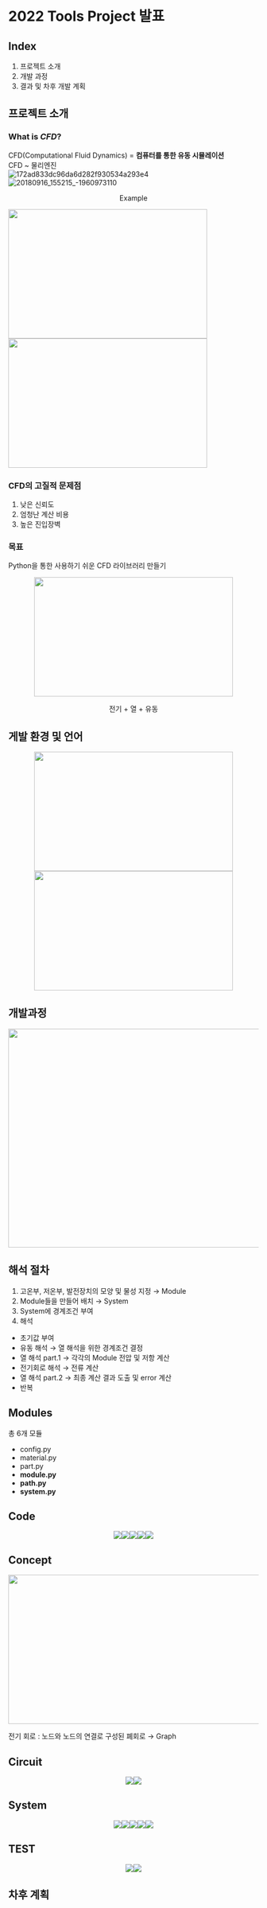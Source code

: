 # **2022 Tools Project 발표**
## **Index**
1. 프로젝트 소개
2. 개발 과정
3. 결과 및 차후 개발 계획

## **프로젝트 소개**
### **What is _CFD_?**  
CFD(Computational Fluid Dynamics) = **컴퓨터를 통한 유동 시뮬레이션**  
CFD ~ 물리엔진  
![172ad833dc96da6d282f930534a293e4](https://user-images.githubusercontent.com/97779416/188765074-ad3edbdf-9c97-4d3c-b633-24c012787413.gif)
![20180916_155215_-1960973110](https://user-images.githubusercontent.com/97779416/188765076-685fc50c-43b7-4c50-b4a7-183606a3fb78.gif)
<p align="center">Example</p>  
<a href="url"><img src="https://user-images.githubusercontent.com/97779416/188304788-2883f4b0-c4da-41f1-be60-e100270023df.png" width="400" height="260"><img src="https://user-images.githubusercontent.com/97779416/188305226-a736a695-0a32-427e-862a-89638e69b472.PNG" width="400" height="260"></a> 
  
### **CFD의 고질적 문제점**
1. 낮은 신뢰도
2. 엄청난 계산 비용
3. 높은 진입장벽

### **목표**
Python을 통한 사용하기 쉬운 CFD 라이브러리 만들기
<p align="center"><a href="url"><img src="https://user-images.githubusercontent.com/97779416/188045873-8481adb2-3656-49a1-9578-517262de2f48.jpg" width="400" height="240"></a></p>
<p align="center">전기 + 열 + 유동</p>

## **게발 환경 및 언어**
<p align="center"><a href="url"><img src="https://user-images.githubusercontent.com/97779416/188306109-81e655a6-344e-4bc5-ab17-ed4d25b7fe64.png" width="400" height="240"><img src="https://user-images.githubusercontent.com/97779416/188306189-fbfa893b-b3d8-4e9b-a593-06185bd7ba0c.png" width="400" height="240"></a></p>


## **개발과정**
<p align="center"><a href="url"><img src="https://user-images.githubusercontent.com/97779416/188415468-1a2fa1ba-4a93-48cd-aa0e-9f75a7048e3f.PNG" width="800" height="440"></a></p> 


## **해석 절차**
1. 고온부, 저온부, 발전장치의 모양 및 물성 지정 &rarr; Module
2. Module들을 만들어 배치 &rarr; System
3. System에 경계조건 부여
4. 해석
  * 초기값 부여
  * 유동 해석 &rarr; 열 해석을 위한 경계조건 결정
  * 열 해석 part.1 &rarr; 각각의 Module 전압 및 저항 계산
  * 전기회로 해석 &rarr; 전류 계산
  * 열 해석 part.2 &rarr; 최종 계산 결과 도출 및 error 계산
  * 반복


## **Modules**
총 6개 모듈
* config.py
* material.py
* part.py
* **module.py**
* **path.py**
* **system.py**

## **Code**
<p align="center"><a href="url"><img src="https://user-images.githubusercontent.com/97779416/188553875-e97276ac-26a2-4b1f-998a-ac1593710f1f.PNG"><img src="https://user-images.githubusercontent.com/97779416/188553872-c490b86d-f637-45a6-a724-65083c28e0f8.PNG"><img src="https://user-images.githubusercontent.com/97779416/188553877-7707fc27-7c17-4733-a97a-59260ef3a25a.PNG"><img src="https://user-images.githubusercontent.com/97779416/188553878-0ccce11b-0511-4ecd-94cd-7e1a8f90047d.PNG"><img src="https://user-images.githubusercontent.com/97779416/188553881-4661072e-a2d8-4b5b-98db-b97d88332ff0.PNG"></a></p>

## **Concept**
<p align="center"><a href="url"><img src="https://user-images.githubusercontent.com/97779416/188427001-bbf25d48-2f29-4a99-9e4e-9e8a2d58fa26.PNG" width="800" height="300"></a></p>

전기 회로 : 노드와 노드의 연결로 구성된 폐회로 &rarr; Graph

## **Circuit**
<p align="center"><a href="url"><img src="https://user-images.githubusercontent.com/97779416/188554456-80f0b0aa-0500-4278-89fa-ad45cb5d2640.PNG"><img src="https://user-images.githubusercontent.com/97779416/188554457-d246af4f-fa6f-4142-98a9-9c13ca5e2759.PNG"></a></p>

## **System**
<p align="center"><a href="url"><img src="https://user-images.githubusercontent.com/97779416/188554487-9add47d5-93c9-4697-af76-fdccfd4bfc06.PNG"><img src="https://user-images.githubusercontent.com/97779416/188554489-90268b8c-374b-491a-b331-11ff1eab7666.PNG"><img src="https://user-images.githubusercontent.com/97779416/188554490-2df0f02c-e391-416d-83b5-e4ed1e02fb55.PNG"><img src="https://user-images.githubusercontent.com/97779416/188554492-5b23bd59-5bda-46fd-b612-7bfcefa64376.PNG"><img src="https://user-images.githubusercontent.com/97779416/188554496-c7e0e882-b319-4c59-aa63-fe1566ebc9d4.PNG"></a></p>

## **TEST**
<p align="center"><img src="https://user-images.githubusercontent.com/97779416/188593667-5ed93599-656d-4911-a8c7-be6d1c560b67.PNG"><a href="url"><img src="https://user-images.githubusercontent.com/97779416/188591819-53a15f12-7b78-4e83-a57d-489d5f0bb609.PNG"></a></p>

## **차후 계획**
